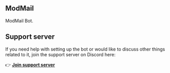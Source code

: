 ## ModMail
ModMail Bot.
## Support server
If you need help with setting up the bot or would like to discuss other things related to it, join the support server on Discord here:

👉 **[Join support server](https://discord.gg/H8RUUYZDK4)**
